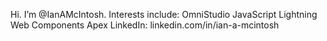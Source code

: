 Hi. I’m @IanAMcIntosh.
Interests include:
OmniStudio
JavaScript
Lightning Web Components
Apex
LinkedIn: linkedin.com/in/ian-a-mcintosh
